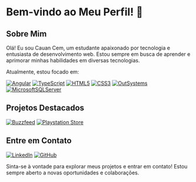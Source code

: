 # Bem-vindo ao Meu Perfil! 👋

## Sobre Mim

Olá! Eu sou Cauan Cem, um estudante apaixonado por tecnologia e entusiasta de desenvolvimento web. Estou sempre em busca de aprender e aprimorar minhas habilidades em diversas tecnologias.

Atualmente, estou focado em:

[![Angular](https://img.shields.io/badge/-Angular-DD0031?style=for-the-badge&logo=angular&logoColor=white)](#)
[![TypeScript](https://img.shields.io/badge/TypeScript-007ACC?style=for-the-badge&logo=typescript&logoColor=white)](#)
[![HTML5](https://img.shields.io/badge/html5-%23E34F26.svg?style=for-the-badge&logo=html5&logoColor=white)](#) 
[![CSS3](https://img.shields.io/badge/-CSS3-1572B6?style=for-the-badge&logo=css3&logoColor=white)](#)
[![OutSystems](https://img.shields.io/badge/-OutSystems-ff2400?style=for-the-badge&logo=outsystems&logoColor=white)](#)
[![MicrosoftSQLServer](https://img.shields.io/badge/SQL%20Server-CC2927?style=for-the-badge&logo=microsoft%20sql%20server&logoColor=white)](#)

## Projetos Destacados

[![Buzzfeed](https://img.shields.io/badge/-Buzzfeed-ee3624?style=for-the-badge&logo=github)](https://github.com/CacoCem/angular-buzzfeed)
[![Playstation Store](https://img.shields.io/badge/-PlaystationStore-0072ce?style=for-the-badge&logo=github)](https://github.com/CacoCem/angular-psn-store)

## Entre em Contato

[![LinkedIn](https://img.shields.io/badge/-LinkedIn-0077B5?style=for-the-badge&logo=linkedin&logoColor=white)](https://www.linkedin.com/in/cauan-cem/)
[![GitHub](https://img.shields.io/badge/-GitHub-181717?style=for-the-badge&logo=github&logoColor=white)](https://github.com/CacoCem)

Sinta-se à vontade para explorar meus projetos e entrar em contato! Estou sempre aberto a novas oportunidades e colaborações.
